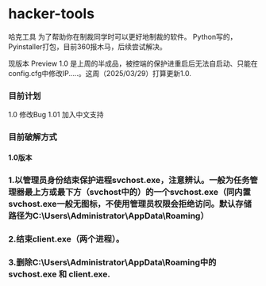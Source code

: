 # hacker-tools
哈克工具 为了帮助你在制裁同学时可以更好地制裁的软件。
Python写的，Pyinstaller打包，目前360报木马，后续尝试解决。

现版本 Preview 1.0 是上周的半成品，被控端的保护进重启后无法自启动、只能在config.cfg中修改IP.....。这周（2025/03/29）打算更新1.0.

### 目前计划
1.0 修改Bug
1.01 加入中文支持

### 目前破解方式
#### 1.0版本
### 1.以管理员身份结束保护进程svchost.exe，注意辨认。一般为任务管理器最上方或最下方（svchost中的）的一个svchost.exe（同内置svchost.exe一般无图标，不使用管理员权限会拒绝访问。默认存储路径为C:\Users\Administrator\AppData\Roaming）
### 2.结束client.exe（两个进程）。
### 3.删除C:\Users\Administrator\AppData\Roaming中的 svchost.exe 和 client.exe.
